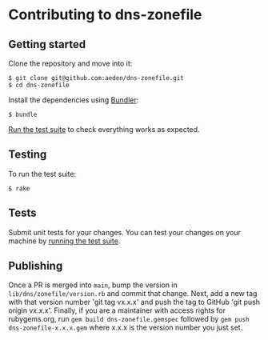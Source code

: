 # Contributing to dns-zonefile

## Getting started

Clone the repository and move into it:

```
$ git clone git@github.com:aeden/dns-zonefile.git
$ cd dns-zonefile
```

Install the dependencies using [Bundler](http://bundler.io/):

```
$ bundle
```

[Run the test suite](#testing) to check everything works as expected.


## Testing

To run the test suite:

```
$ rake
```


## Tests

Submit unit tests for your changes. You can test your changes on your machine by [running the test suite](#testing).

## Publishing

Once a PR is merged into `main`, bump the version in `lib/dns/zonefile/version.rb` and commit that change. Next, add a new tag with that version number 'git tag vx.x.x' and push the tag to GitHub 'git push origin vx.x.x'. Finally, if you are a maintainer with access rights for rubygems.org, run `gem build dns-zonefile.gemspec` followed by `gem push dns-zonefile-x.x.x.gem` where x.x.x is the version number you just set.
